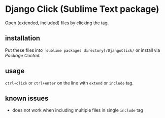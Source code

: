 # Django Click (Sublime Text package)

Open (extended, included) files by clicking the tag.

## installation

Put these files into `[sublime packages directory]/DjangoClick/` or install via *Package Control*.

## usage

`ctrl+click` or `ctrl+enter` on the line with `extend` or `include` tag.

## known issues

* does not work when including multiple files in single `include` tag
